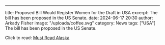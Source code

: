 ---
title: Proposed Bill Would Register Women for the Draft in USA
excerpt: The bill has been proposed in the US Senate.
date: 2024-06-17 20:30
author: Arkady Fisher
image: "/uploads/coffee.svg"
category: News
tags: ["USA"]
The bill has been proposed in the US Senate.

Click to read: [Must Read Alaska](https://mustreadalaska.com/senators-push-selective-registration-for-women-in-national-defense-authorization-act/)
